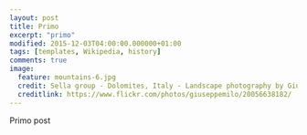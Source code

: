 ```yaml
---
layout: post
title: Primo
excerpt: "primo"
modified: 2015-12-03T04:00:00.000000+01:00
tags: [templates, Wikipedia, history]
comments: true
image:
  feature: mountains-6.jpg
  credit: Sella group - Dolomites, Italy - Landscape photography by Giuseppe Milo (CC-BY 2.0)
  creditlink: https://www.flickr.com/photos/giuseppemilo/20056638182/
---
```


Primo post

